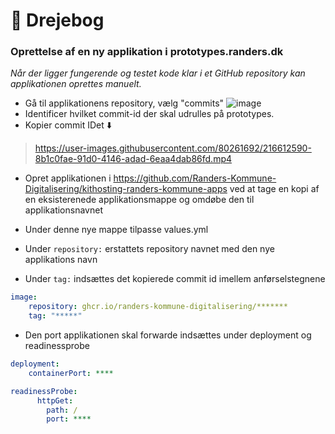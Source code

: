# :book: Drejebog
### Oprettelse af en ny applikation i prototypes.randers.dk

*Når der ligger fungerende og testet kode klar i et GitHub repository kan applikationen oprettes manuelt.*

- Gå til applikationens repository, vælg "commits" ![image](https://user-images.githubusercontent.com/80261692/216611622-7b1396d0-3a12-4509-93e4-99dabe35716e.png)
- Identificer hvilket commit-id der skal udrulles på prototypes.
- Kopier commit IDet ⬇️

> https://user-images.githubusercontent.com/80261692/216612590-8b1c0fae-91d0-4146-adad-6eaa4dab86fd.mp4

- Opret applikationen i https://github.com/Randers-Kommune-Digitalisering/kithosting-randers-kommune-apps ved at tage en kopi af en eksisterenede applikationsmappe og omdøbe den til applikationsnavnet

- Under denne nye mappe tilpasse values.yml
- Under `repository:` erstattets repository navnet med den nye applikations navn
- Under `tag:` indsættes det kopierede commit id imellem anførselstegnene
```yaml
image:
    repository: ghcr.io/randers-kommune-digitalisering/*******
    tag: "*****"
```

- Den port applikationen skal forwarde indsættes under deployment og readinessprobe

```yaml
deployment:
    containerPort: ****
```

```yaml
readinessProbe:
      httpGet:
        path: /
        port: ****
```

